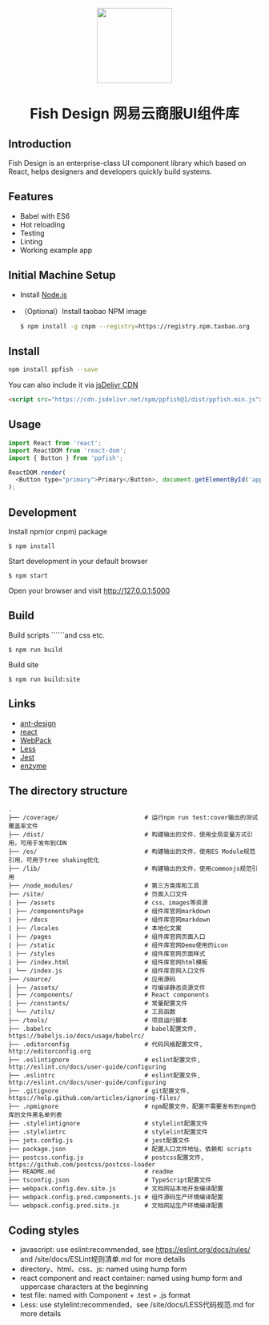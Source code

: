 <p align="center">
  <a href="https://nsfi.github.io/ppfish-components/#/home">
    <img width="150" height="150" src="http://ysf.nosdn.127.net/kornketgjocydxcldzywnyfdtclwugdl">
  </a>
</p>

<h1 align="center">Fish Design 网易云商服UI组件库</h1>

## Introduction

Fish Design is an enterprise-class UI component library which based on React, helps designers and developers quickly build systems.

## Features

- Babel with ES6
- Hot reloading
- Testing
- Linting
- Working example app

## Initial Machine Setup

- Install [Node.js](https://nodejs.org/en/)
- （Optional）Install taobao NPM image

   ```bash
   $ npm install -g cnpm --registry=https://registry.npm.taobao.org
   ```

## Install

```bash
npm install ppfish --save
```

You can also include it via [jsDelivr CDN](https://www.jsdelivr.com/package/npm/ppfish)
```html
<script src="https://cdn.jsdelivr.net/npm/ppfish@1/dist/ppfish.min.js"></script>
```

## Usage

```js
import React from 'react';
import ReactDOM from 'react-dom';
import { Button } from 'ppfish';

ReactDOM.render(
  <Button type="primary">Primary</Button>, document.getElementById('app')
);

```

## Development

  Install npm(or cnpm) package
  ```
  $ npm install
  ```
  
  Start development in your default browser
  ```
  $ npm start
  ```
  
Open your browser and visit http://127.0.0.1:5000

## Build

  Build scripts ``````and css etc.
  ```
  $ npm run build
  ```

  Build site
  ```
  $ npm run build:site
  ```

## Links

- [ant-design](http://ant.design/)
- [react](https://github.com/facebook/react)
- [WebPack](http://webpack.github.io/docs/)
- [Less](https://github.com/less/less.js)
- [Jest](https://facebook.github.io/jest/)
- [enzyme](https://github.com/airbnb/enzyme/blob/master/docs/api/mount.md)


## The directory structure

```
.
├── /coverage/                        # 运行npm run test:cover输出的测试覆盖率文件
├── /dist/                            # 构建输出的文件，使用全局变量方式引用，可用于发布到CDN
├── /es/                              # 构建输出的文件，使用ES Module规范引用，可用于tree shaking优化
├── /lib/                             # 构建输出的文件，使用commonjs规范引用
├── /node_modules/                    # 第三方类库和工具
├── /site/                            # 页面入口文件
| ├── /assets                         # css、images等资源
| ├── /componentsPage                 # 组件库官网markdown
| ├── /docs                           # 组件库官网markdown
| ├── /locales                        # 本地化文案
| ├── /pages                          # 组件库官网页面入口
| ├── /static                         # 组件库官网Demo使用的icon
| ├── /styles                         # 组件库官网页面样式
| ├── /index.html                     # 组件库官网html模板
| └── /index.js                       # 组件库官网入口文件
├── /source/                          # 应用源码
│ ├── /assets/                        # 可编译静态资源文件
│ ├── /components/                    # React components
│ ├── /constants/                     # 常量配置文件
│ └── /utils/                         # 工具函数
├── /tools/                           # 项目运行脚本
├── .babelrc                          # babel配置文件, https://babeljs.io/docs/usage/babelrc/
├── .editorconfig                     # 代码风格配置文件, http://editorconfig.org
├── .eslintignore                     # eslint配置文件, http://eslint.cn/docs/user-guide/configuring
├── .eslintrc                         # eslint配置文件, http://eslint.cn/docs/user-guide/configuring
├── .gitignore                        # git配置文件, https://help.github.com/articles/ignoring-files/
├── .npmignore                        # npm配置文件，配置不需要发布到npm仓库的文件黑名单列表
├── .stylelintignore                  # stylelint配置文件
├── .stylelintrc                      # stylelint配置文件
├── jets.config.js                    # jest配置文件
├── package.json                      # 配置入口文件地址、依赖和 scripts
├── postcss.config.js                 # postcss配置文件, https://github.com/postcss/postcss-loader
├── README.md                         # readme
├── tsconfig.json                     # TypeScript配置文件
├── webpack.config.dev.site.js        # 文档网站本地开发编译配置
├── webpack.config.prod.components.js # 组件源码生产环境编译配置
└── webpack.config.prod.site.js       # 文档网站生产环境编译配置
```

## Coding styles
- javascript: use eslint:recommended, see https://eslint.org/docs/rules/ and /site/docs/ESLint规则清单.md  for more details
- directory、html、css、js: named using hump form
- react component and react container: named using hump form and uppercase characters at the beginning
- test file: named with Component + .test + .js format
- Less:  use stylelint:recommended，see /site/docs/LESS代码规范.md for more details
